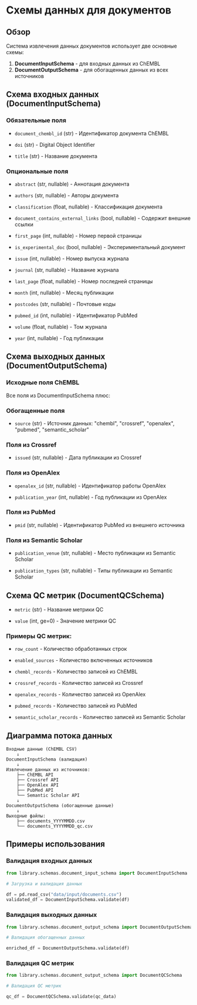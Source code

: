 # Схемы данных для документов

## Обзор

Система извлечения данных документов использует две основные схемы:
1. **DocumentInputSchema** - для входных данных из ChEMBL
2. **DocumentOutputSchema** - для обогащенных данных из всех источников

## Схема входных данных (DocumentInputSchema)

### Обязательные поля

- `document_chembl_id` (str) - Идентификатор документа ChEMBL

- `doi` (str) - Digital Object Identifier

- `title` (str) - Название документа

### Опциональные поля

- `abstract` (str, nullable) - Аннотация документа

- `authors` (str, nullable) - Авторы документа

- `classification` (float, nullable) - Классификация документа

- `document_contains_external_links` (bool, nullable) - Содержит внешние ссылки

- `first_page` (int, nullable) - Номер первой страницы

- `is_experimental_doc` (bool, nullable) - Экспериментальный документ

- `issue` (int, nullable) - Номер выпуска журнала

- `journal` (str, nullable) - Название журнала

- `last_page` (float, nullable) - Номер последней страницы

- `month` (int, nullable) - Месяц публикации

- `postcodes` (str, nullable) - Почтовые коды

- `pubmed_id` (int, nullable) - Идентификатор PubMed

- `volume` (float, nullable) - Том журнала

- `year` (int, nullable) - Год публикации

## Схема выходных данных (DocumentOutputSchema)

### Исходные поля ChEMBL

Все поля из DocumentInputSchema плюс:

### Обогащенные поля

- `source` (str) - Источник данных: "chembl", "crossref", "openalex", "pubmed", "semantic_scholar"

### Поля из Crossref

- `issued` (str, nullable) - Дата публикации из Crossref

### Поля из OpenAlex

- `openalex_id` (str, nullable) - Идентификатор работы OpenAlex

- `publication_year` (int, nullable) - Год публикации из OpenAlex

### Поля из PubMed

- `pmid` (str, nullable) - Идентификатор PubMed из внешнего источника

### Поля из Semantic Scholar

- `publication_venue` (str, nullable) - Место публикации из Semantic Scholar

- `publication_types` (str, nullable) - Типы публикации из Semantic Scholar

## Схема QC метрик (DocumentQCSchema)

- `metric` (str) - Название метрики QC

- `value` (int, ge=0) - Значение метрики QC

### Примеры QC метрик:

- `row_count` - Количество обработанных строк

- `enabled_sources` - Количество включенных источников

- `chembl_records` - Количество записей из ChEMBL

- `crossref_records` - Количество записей из Crossref

- `openalex_records` - Количество записей из OpenAlex

- `pubmed_records` - Количество записей из PubMed

- `semantic_scholar_records` - Количество записей из Semantic Scholar

## Диаграмма потока данных

```
Входные данные (ChEMBL CSV)
    ↓
DocumentInputSchema (валидация)
    ↓
Извлечение данных из источников:
    ├── ChEMBL API
    ├── Crossref API
    ├── OpenAlex API
    ├── PubMed API
    └── Semantic Scholar API
    ↓
DocumentOutputSchema (обогащенные данные)
    ↓
Выходные файлы:
    ├── documents_YYYYMMDD.csv
    └── documents_YYYYMMDD_qc.csv
```

## Примеры использования

### Валидация входных данных

```python
from library.schemas.document_input_schema import DocumentInputSchema

# Загрузка и валидация данных

df = pd.read_csv("data/input/documents.csv")
validated_df = DocumentInputSchema.validate(df)
```

### Валидация выходных данных

```python
from library.schemas.document_output_schema import DocumentOutputSchema

# Валидация обогащенных данных

enriched_df = DocumentOutputSchema.validate(df)
```

### Валидация QC метрик

```python
from library.schemas.document_output_schema import DocumentQCSchema

# Валидация QC метрик

qc_df = DocumentQCSchema.validate(qc_data)
```
